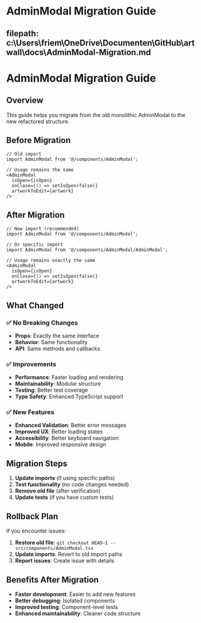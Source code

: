 # AdminModal Migration Guide
## filepath: c:\Users\friem\OneDrive\Documenten\GitHub\artwall\docs\AdminModal-Migration.md

# AdminModal Migration Guide

## Overview

This guide helps you migrate from the old monolithic AdminModal to the new refactored structure.

## Before Migration

```tsx
// Old import
import AdminModal from '@/components/AdminModal';

// Usage remains the same
<AdminModal
  isOpen={isOpen}
  onClose={() => setIsOpen(false)}
  artworkToEdit={artwork}
/>
```

## After Migration

```tsx
// New import (recommended)
import AdminModal from '@/components/AdminModal';

// Or specific import
import AdminModal from '@/components/AdminModal/AdminModal';

// Usage remains exactly the same
<AdminModal
  isOpen={isOpen}
  onClose={() => setIsOpen(false)}
  artworkToEdit={artwork}
/>
```

## What Changed

### ✅ No Breaking Changes
- **Props**: Exactly the same interface
- **Behavior**: Same functionality
- **API**: Same methods and callbacks

### ✅ Improvements
- **Performance**: Faster loading and rendering
- **Maintainability**: Modular structure
- **Testing**: Better test coverage
- **Type Safety**: Enhanced TypeScript support

### ✅ New Features
- **Enhanced Validation**: Better error messages
- **Improved UX**: Better loading states
- **Accessibility**: Better keyboard navigation
- **Mobile**: Improved responsive design

## Migration Steps

1. **Update imports** (if using specific paths)
2. **Test functionality** (no code changes needed)
3. **Remove old file** (after verification)
4. **Update tests** (if you have custom tests)

## Rollback Plan

If you encounter issues:

1. **Restore old file**: `git checkout HEAD~1 -- src/components/AdminModal.tsx`
2. **Update imports**: Revert to old import paths
3. **Report issues**: Create issue with details

## Benefits After Migration

- **Faster development**: Easier to add new features
- **Better debugging**: Isolated components
- **Improved testing**: Component-level tests
- **Enhanced maintainability**: Cleaner code structure